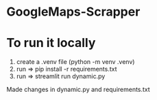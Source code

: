 # GoogleMaps-Scrapper
# To run it locally 
1. create a .venv file (python -m venv .venv)
2. run => pip install -r requirements.txt
3. run => streamlit run dynamic.py

Made changes in dynamic.py and requirements.txt
